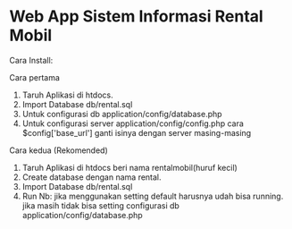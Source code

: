 # Web App Sistem Informasi Rental Mobil

Cara Install:

Cara pertama
1. Taruh Aplikasi di htdocs.
1. Import Database db/rental.sql
2. Untuk configurasi db application/config/database.php
3. Untuk configurasi server application/config/config.php cara $config['base_url'] ganti isinya dengan server masing-masing

Cara kedua (Rekomended)
1. Taruh Aplikasi di htdocs beri nama rentalmobil(huruf kecil)
2. Create database dengan nama rental.
3. Import Database db/rental.sql
4. Run
Nb: jika menggunakan setting default harusnya udah bisa running. jika masih tidak bisa setting configurasi db application/config/database.php